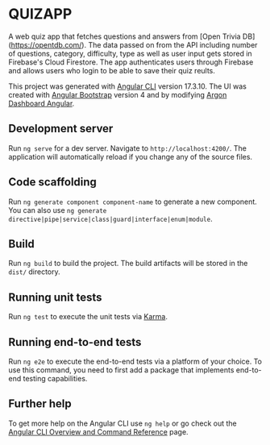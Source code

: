 # QUIZAPP

A web quiz app that fetches questions and answers from [Open Trivia DB] (https://opentdb.com/). The data passed on from the API including number of questions, category, difficulty, type as well as user input gets stored in Firebase's Cloud Firestore. The app authenticates users through Firebase and allows users who login to be able to save their quiz reults.

This project was generated with [Angular CLI](https://github.com/angular/angular-cli) version 17.3.10. The UI was created with [Angular Bootstrap](https://ng-bootstrap.github.io/#/home) version 4 and by modifying [Argon Dashboard Angular](https://www.creative-tim.com/product/argon-dashboard-angular). 

## Development server

Run `ng serve` for a dev server. Navigate to `http://localhost:4200/`. The application will automatically reload if you change any of the source files.

## Code scaffolding

Run `ng generate component component-name` to generate a new component. You can also use `ng generate directive|pipe|service|class|guard|interface|enum|module`.

## Build

Run `ng build` to build the project. The build artifacts will be stored in the `dist/` directory.

## Running unit tests

Run `ng test` to execute the unit tests via [Karma](https://karma-runner.github.io).

## Running end-to-end tests

Run `ng e2e` to execute the end-to-end tests via a platform of your choice. To use this command, you need to first add a package that implements end-to-end testing capabilities.

## Further help

To get more help on the Angular CLI use `ng help` or go check out the [Angular CLI Overview and Command Reference](https://angular.io/cli) page.
